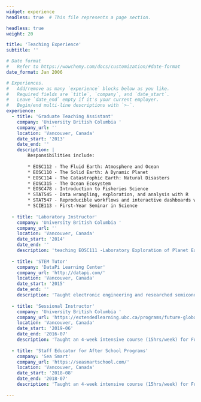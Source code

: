```yaml
---
widget: experience
headless: true  # This file represents a page section.

headless: true
weight: 20

title: 'Teaching Experience'
subtitle: ''

# Date format
#   Refer to https://wowchemy.com/docs/customization/#date-format
date_format: Jan 2006

# Experiences.
#   Add/remove as many `experience` blocks below as you like.
#   Required fields are `title`, `company`, and `date_start`.
#   Leave `date_end` empty if it's your current employer.
#   Begin/end multi-line descriptions with `>-`.
experience:
  - title: 'Graduate Teaching Assistant'
    company: 'University British Columbia '
    company_url: ''
    location: 'Vancouver, Canada'
    date_start: '2013'
    date_end: ''
    description: |
        Responsibilities include:
        
        * EOSC112 - The Fluid Earth: Atmosphere and Ocean
        * EOSC110 - The Solid Earth: A Dynamic Planet
        * EOSC114 - The Catastrophic Earth: Natural Disasters
        * EOSC315 - The Ocean Ecosystem
        * EOSC478 - Introduction to Fisheries Science
        * STAT545 - Data wrangling, exploration, and analysis with R
        * STAT547 - Reproducible workflows and interactive dashboards with R
        * SCIE113 - First-Year Seminar in Science
        
  - title: 'Laboratory Instructor'
    company: 'University British Columbia '
    company_url: ''
    location: 'Vancouver, Canada'
    date_start: '2014'
    date_end: ''
    description: 'teaching EOSC111 -Laboratory Exploration of Planet Earth'
        
  - title: 'STEM Tutor'
    company: 'DataPi Learning Center'
    company_url: 'http://datapi.com/'
    location: 'Vancouver, Canada'
    date_start: '2015'
    date_end: ''
    description: 'Taught electronic engineering and researched semiconductor physics.'
        
  - title: 'Sessional Instructor'
    company: 'University British Columbia '
    company_url: 'https://extendedlearning.ubc.ca/programs/future-global-leaders'
    location: 'Vancouver, Canada'
    date_start: '2019-06'
    date_end: '2016-07'
    description: 'Taught an 4-week intensive course (15hrs/week) for Future Global Leaders Program'
        
  - title: 'Staff Educator for After School Programs'
    company: 'Sea Smart'
    company_url: 'https://seasmartschool.com/'
    location: 'Vancouver, Canada'
    date_start: '2018-08'
    date_end: '2018-07'
    description: 'Taught an 4-week intensive course (15hrs/week) for Future Global Leaders Program'
    
---
```

